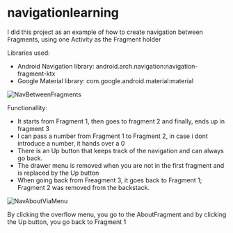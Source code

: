 # navigationlearning

I did this project as an example of how to create navigation between Fragments, using one Activity as the Fragment holder

Libraries used:

* Android Navigation library: android.arch.navigation:navigation-fragment-ktx
* Google Material library: com.google.android.material:material


![NavBetweenFragments](https://user-images.githubusercontent.com/54866393/96145946-08652980-0f06-11eb-8030-ecc032b21aef.gif)


Functionallity:

- It starts from Fragment 1, then goes to fragment 2 and finally, ends up in fragment 3
- I can pass a number from Fragment 1 to Fragment 2, in case i dont introduce a number, it hands over a 0
- There is an Up button that keeps track of the navigation and can always go back.
- The drawer menu is removed when you are not in the first fragment and is replaced by the Up button
- When going back from Freagment 3, it goes back to Fragment 1; Fragment 2 was removed from the backstack.



![NavAboutViaMenu](https://user-images.githubusercontent.com/54866393/96145940-07cc9300-0f06-11eb-8327-4a0f00b07e37.gif)

By clicking the overflow menu, you go to the AboutFragment and by clicking the Up button, you go back to Fragment 1



